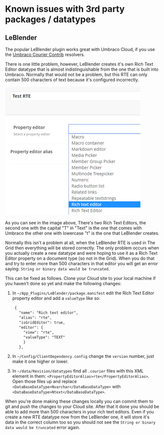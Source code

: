 # Known issues with 3rd party packages / datatypes

## LeBlender
The popular LeBlender plugin works great with Umbraco Cloud, if you use the [Umbraco Courier Contrib](https://github.com/umbraco/Umbraco.Courier.Contrib) resolvers.

There is one little problem, however, LeBlender creates it's own Rich Text Editor datatype that is almost indistinguishable from the one that is built into Umbraco. Normally that would not be a problem, but this RTE can only contain 500 characters of text because it's configured incorrectly.

![RTE datatype configuration](images/rte-datatype-configuration.png)

As you can see in the image above, There's two Rich Text Editors, the second one with the capital "T" in "Text" is the one that comes with Umbraco the other one with lowercase "t" is the one that LeBlender creates.

Normally this isn't a problem at all, when the LeBlender RTE is used in The Grid then everything will be stored correctly. The only problem occurs when you actually create a new datatype and were hoping to use it as a Rich Text Editor property on a document type (so not in the Grid). When you do that and try to enter more than 500 characters in that editor you will get an error saying: `String or binary data would be truncated`.

This can be fixed as follows. Clone your Cloud site to your local machine if you haven't done so yet and make the following changes:

1. In `~/App_Plugins/LeBlender/package.manifest` edit the Rich Text Editor property editor and add a `valueType` like so:

        {
          "name": "Rich text editor",
          "alias": "rte",
          "isGridEditor": true, 
          "editor": {
            "view": "rte",
            "valueType": "TEXT"
            }
          },

2. In `~/Config/ClientDependency.config` change the `version` number, just make it one higher or lower.

3. In `~/data/Revision/datatypes` find all `.courier` files with this XML element in them: `<PropertyEditorAlias>rte</PropertyEditorAlias>`. Open those files up and replace `<DataBaseDataType>Nvarchar</DataBaseDataType>` with `<DataBaseDataType>Ntext</DataBaseDataType>`.

When you're done making these changes locally you can commit them to git and push the changes to your Cloud site. After that it done you should be able to add more than 500 characters in your rich text editors. Even if you create a new RTE datatype now from the LeBlender one, it will store it's data in the correct column too so you should not see the `String or binary data would be truncated` error again.
